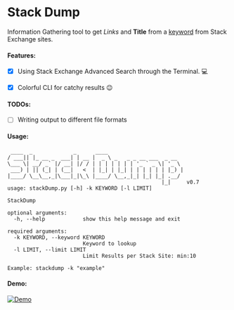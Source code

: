 # Stack Dump
Information Gathering tool to get _Links_ and **Title** from a <u>keyword</u> from Stack Exchange sites. 


#### Features:

- [x] Using Stack Exchange Advanced Search through the Terminal. :computer:
- [x] Colorful CLI for catchy results :wink:


#### TODOs:
- [ ] Writing output to different file formats


#### Usage:

```
 ____  _             _      ____
/ ___|| |_ __ _  ___| | __ |  _ \ _   _ _ __ ___  _ __
\___ \| __/ _` |/ __| |/ / | | | | | | | '_ ` _ \| '_ \
 ___) | || (_| | (__|   <  | |_| | |_| | | | | | | |_) |
|____/ \__\__,_|\___|_|\_\ |____/ \__,_|_| |_| |_| .__/
                                                 |_|     v0.7
usage: stackDump.py [-h] -k KEYWORD [-l LIMIT]

StackDump

optional arguments:
  -h, --help            show this help message and exit

required arguments:
  -k KEYWORD, --keyword KEYWORD
                        Keyword to lookup
  -l LIMIT, --limit LIMIT
                        Limit Results per Stack Site: min:10

Example: stackdump -k "example"
```

#### Demo:

[![Demo](https://asciinema.org/a/264650.svg)](https://asciinema.org/a/264650?autoplay=1)
